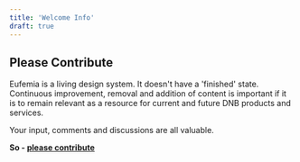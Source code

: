 ```yaml
---
title: 'Welcome Info'
draft: true
---
```


## Please Contribute

Eufemia is a living design system. It doesn't have a 'finished' state. Continuous improvement, removal and addition of content is important if it is to remain relevant as a resource for current and future DNB products and services.

Your input, comments and discussions are all valuable.

**So - [please contribute](/uilib/development)**
